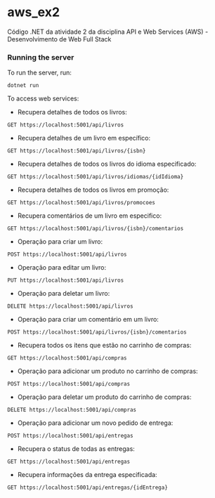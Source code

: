 # aws_ex2
Código .NET da atividade 2 da disciplina API e Web Services (AWS) - Desenvolvimento de Web Full Stack

### Running the server
To run the server, run:

```
dotnet run
```

To access web services:  
   
* Recupera detalhes de todos os livros:
```
GET https://localhost:5001/api/livros
```
   
* Recupera detalhes de um livro em específico:
```
GET https://localhost:5001/api/livros/{isbn}
```

* Recupera detalhes de todos os livros do idioma especificado:
```
GET https://localhost:5001/api/livros/idiomas/{idIdioma}
```

* Recupera detalhes de todos os livros em promoção:
```
GET https://localhost:5001/api/livros/promocoes
```

* Recupera comentários de um livro em especifico:
```
GET https://localhost:5001/api/livros/{isbn}/comentarios
```

* Operação para criar um livro:
```
POST https://localhost:5001/api/livros
```

* Operação para editar um livro:
```
PUT https://localhost:5001/api/livros
```

* Operação para deletar um livro:
```
DELETE https://localhost:5001/api/livros
```

* Operação para criar um comentário em um livro:
```
POST https://localhost:5001/api/livros/{isbn}/comentarios 	
```

* Recupera todos os itens que estão no carrinho de compras:
```
GET https://localhost:5001/api/compras
```

* Operação para adicionar um produto no carrinho de compras:
```
POST https://localhost:5001/api/compras
```

* Operação para deletar um produto do carrinho de compras:
```
DELETE https://localhost:5001/api/compras
```

* Operação para adicionar um novo pedido de entrega:
```
POST https://localhost:5001/api/entregas
```

* Recupera o status de todas as entregas:
```
GET https://localhost:5001/api/entregas
```

* Recupera informações da entrega especificada:
```
GET https://localhost:5001/api/entregas/{idEntrega}
```


